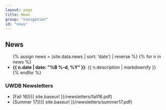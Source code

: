 ```yaml
---
layout: page
title: News
group: "navigation"
id: "news"
---
```

## News
<!-- see also index.markdown -->
<style>
 #RecentNews li>p {display: inline;}
</style>
<ul id="RecentNews">
{% assign news = (site.data.news | sort: 'date') | reverse %}
{% for n in news %}
  <li>
   <span><b>{{ n.date | date: "%B %-d, %Y" }}</b></span>: {{ n.description | markdownify }}
  </li>
{% endfor %}
</ul>

### UWDB Newsletters

- [Fall 16]({{ site.baseurl }}/newsletters/fall16.pdf)
- [Summer 17]({{ site.baseurl }}/newsletters/summer17.pdf)
